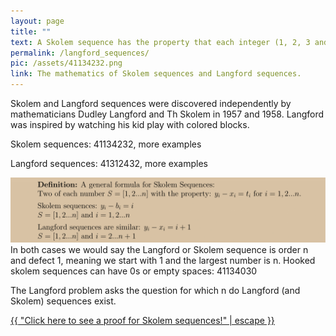 ```yaml
---
layout: page
title: "" 
text: A Skolem sequence has the property that each integer (1, 2, 3 and so on), appears twice and the distance between each pair is the value of the integer. 
permalink: /langford_sequences/
pic: /assets/41134232.png
link: The mathematics of Skolem sequences and Langford sequences.
---
```

<div class="page-wrap4">
Skolem and Langford sequences were discovered independently by mathematicians Dudley Langford and Th Skolem in 1957 and 1958.
Langford was inspired by watching his kid play with colored blocks.

Skolem sequences: 41134232, more examples

Langford sequences: 41312432, more examples

</div>
<img src="/assets/definition.png">
<div class="page-wrap4">
In both cases we would say the Langford or Skolem sequence is order n and defect 1, meaning we start with 1 and the largest number is n.
Hooked skolem sequences can have 0s or empty spaces: 41134030

The Langford problem asks the question for which n do Langford (and Skolem) sequences exist.
</div>
<a class="page-link" href="{{ "/skolem_proof/" | relative_url }}">{{ "Click here to see a proof for Skolem sequences!" | escape }}</a>
